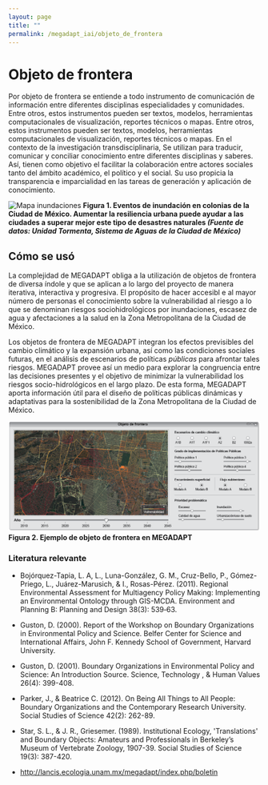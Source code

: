 ```yaml
---
layout: page
title: ""
permalink: /megadapt_iai/objeto_de_frontera
---
```


# Objeto de frontera

Por objeto de frontera se entiende a todo instrumento de comunicación de información entre diferentes disciplinas especialidades y comunidades. Entre otros, estos instrumentos pueden ser textos, modelos, herramientas computacionales de visualización, reportes técnicos o mapas. Entre otros, estos instrumentos pueden ser textos, modelos, herramientas computacionales de visualización, reportes técnicos o mapas. En el contexto de la investigación transdisciplinaria, Se utilizan para traducir, comunicar y conciliar conocimiento entre diferentes disciplinas y saberes. Así, tienen como objetivo el facilitar la colaboración entre actores sociales tanto del ámbito académico, el político y el social. Su uso propicia la transparencia e imparcialidad en las tareas de generación y aplicación de conocimiento.

![Mapa inundaciones](/assets/figuras_fichas_IAI/mapa_eventos_inundacion.png) 
**Figura 1. Eventos de inundación en colonias de la Ciudad de México. Aumentar la resiliencia urbana puede ayudar a las ciudades a superar mejor este tipo de desastres naturales _(Fuente de datos: Unidad Tormenta, Sistema de Aguas de la Ciudad de México)_**
<br>

## Cómo se usó

La complejidad de MEGADAPT obliga a la utilización de objetos de frontera de diversa índole y que se aplican a lo largo del proyecto de manera iterativa, interactiva y progresiva. El propósito de hacer accesibl e al mayor número de personas el conocimiento sobre la vulnerabilidad al riesgo a lo que se denominan riesgos sociohidrológicos por inundaciones, escasez de agua y afectaciones a la salud en la Zona Metropolitana de la Ciudad de México.

Los objetos de frontera de MEGADAPT integran los efectos previsibles del cambio climático y la expansión urbana, así como las condiciones sociales futuras, en el análisis de escenarios de políticas _públicas_ para afrontar tales riesgos. MEGADAPT provee así un medio para ex­plorar la congruencia entre las decisiones presentes y el objetivo de minimizar la vulnerabilidad los riesgos
socio-hidrológicos en el largo plazo. De esta forma, MEGADAPT aporta información útil para el diseño de políticas públicas dinámicas y adaptativas para la sostenibilidad de la Zona Metropolitana de la Ciudad de México.

![Objeto de frontera](/assets/figuras_fichas_IAI/objeto_frontera.png)
**Figura 2. Ejemplo de objeto de frontera en MEGADAPT**
<br>

### Literatura relevante

* Bojórquez-Tapia, L. A, L., Luna-González, G. M., Cruz-Bello, P., Gómez-Priego, L., Juárez-Marusich, & I., Rosas-Pérez. (2011). Regional Environmental Assessment for Multiagency Policy Making: Implementing an Environmental Ontology through GIS-MCDA. Environment and Planning B: Planning and Design 38(3): 539‑63.

* Guston, D. (2000). Report of the Workshop on Boundary Organizations in Environmental Policy and Science. Belfer Center for Science and International Affairs, John F. Kennedy School of Government, Harvard University.

* Guston, D. (2001). Boundary Organizations in Environmental Policy and Science: An Introduction Source. Science, Technology , & Human Values 26(4): 399-408.

* Parker, J., & Beatrice C. (2012). On Being All Things to All People: Boundary Organizations and the Contemporary Research University. Social Studies of Science 42(2): 262-89.

* Star, S. L., & J. R., Griesemer. (1989). Institutional Ecology, 'Translations' and Boundary Objects: Amateurs and Professionals in Berkeley’s Museum of Vertebrate Zoology, 1907-39. Social Studies of Science 19(3): 387-420.

* <http://lancis.ecologia.unam.mx/megadapt/index.php/boletin>

